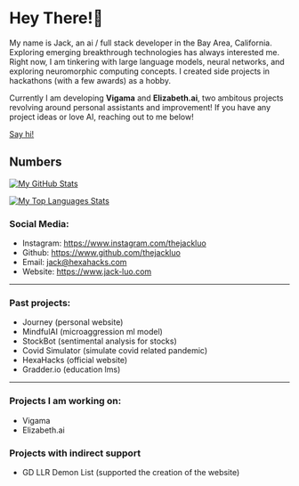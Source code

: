 # Hey There!👋

My name is Jack, an ai / full stack developer in the Bay Area, California. Exploring emerging breakthrough technologies has always interested me. Right now, I am tinkering with large language models, neural networks, and exploring neuromorphic computing concepts. I created side projects in hackathons (with a few awards) as a hobby.

Currently I am developing **Vigama** and **Elizabeth.ai**, two ambitous projects revolving around personal assistants and improvement!
If you have any project ideas or love AI, reaching out to me below!

[Say hi!](https://calendly.com/jackluo)

## Numbers
[![My GitHub Stats](https://github-readme-stats.vercel.app/api?username=thejackluo&count_private=true&show_icons=true&include_all_commits=true&bg_color=2a2a2a&titleColor=fff&text_color=fff&icon_color=f5dcc4&theme=dark)](https://github.com/thejackluo/thejackluo)

[![My Top Languages Stats](https://github-readme-stats.vercel.app/api/top-langs/?username=thejackluo&show_icons=true&bg_color=2a2a2a&titleColor=fff&text_color=fff&exclude_repo=polythm,polythm-script&icon_color=f5dcc4&theme=dark&hide=scss,css&count_private=true&langs_count=4&layout=default)](https://github.com/thejackluo/thejackluo)


### Social Media:
- Instagram: https://www.instagram.com/thejackluo
- Github: https://www.github.com/thejackluo
- Email: jack@hexahacks.com
- Website: https://www.jack-luo.com

---

### Past projects:
- Journey (personal website)
- MindfulAI (microaggression ml model)
- StockBot (sentimental analysis for stocks)
- Covid Simulator (simulate covid related pandemic)
- HexaHacks (official website)
- Gradder.io (education lms)

---
### Projects I am working on:
- Vigama
- Elizabeth.ai

### Projects with indirect support
- GD LLR Demon List (supported the creation of the website)

